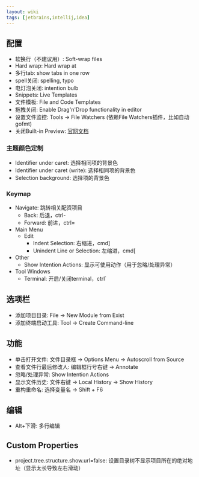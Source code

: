 ```yaml
---
layout: wiki
tags: [jetbrains,intellij,idea]
---
```


## 配置

* 软换行（不建议用）: Soft-wrap files
* Hard wrap: Hard wrap at
* 多行tab: show tabs in one row
* spell关闭: spelling, typo
* 电灯泡关闭: intention bulb
* Snippets: Live Templates
* 文件模板: File and Code Templates
* 拖拽关闭: Enable Drag'n'Drop functionality in editor
* 设置文件监控: Tools -> File Watchers (依赖File Watchers插件，比如自动gofmt)
* 关闭Built-in Preview: [官网文档](https://intellij-support.jetbrains.com/hc/en-us/community/posts/4404608854674-Disable-built-in-preview-button)

### 主题颜色定制

* Identifier under caret: 选择相同项的背景色
* Identifier under caret (write): 选择相同项的背景色
* Selection background: 选择项的背景色

### Keymap

* Navigate: 跳转相关配资项目
  * Back: 后退，ctrl-
  * Forward: 前进，ctrl=
* Main Menu
  * Edit
    * Indent Selection: 右缩进，cmd]
    * Unindent Line or Selection: 左缩进，cmd[
* Other
  * Show Intention Actions: 显示可使用动作（用于忽略/处理异常）
* Tool Windows
  * Terminal: 开启/关闭terminal，ctrl`

## 选项栏

* 添加项目目录: File -> New Module from Exist
* 添加终端启动工具: Tool -> Create Command-line


## 功能

* 单击打开文件: 文件目录框 -> Options Menu -> Autoscroll from Source
* 查看文件行最后修改人: 编辑框行号右键 -> Annotate
* 忽略/处理异常: Show Intention Actions
* 显示文件历史: 文件右键 -> Local History -> Show History
* 重构重命名: 选择变量名 -> Shift + F6

## 编辑

* Alt+下滑: 多行编辑

## Custom Properties

* project.tree.structure.show.url=false: 设置目录树不显示项目所在的绝对地址（显示太长导致左右滑动）


